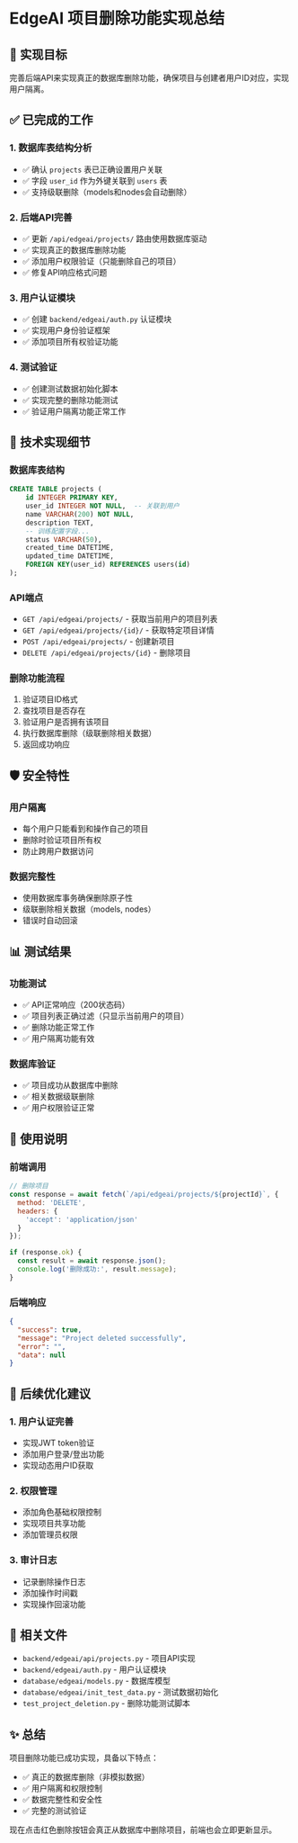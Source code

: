# EdgeAI 项目删除功能实现总结

## 🎯 实现目标
完善后端API来实现真正的数据库删除功能，确保项目与创建者用户ID对应，实现用户隔离。

## ✅ 已完成的工作

### 1. 数据库表结构分析
- ✅ 确认 `projects` 表已正确设置用户关联
- ✅ 字段 `user_id` 作为外键关联到 `users` 表
- ✅ 支持级联删除（models和nodes会自动删除）

### 2. 后端API完善
- ✅ 更新 `/api/edgeai/projects/` 路由使用数据库驱动
- ✅ 实现真正的数据库删除功能
- ✅ 添加用户权限验证（只能删除自己的项目）
- ✅ 修复API响应格式问题

### 3. 用户认证模块
- ✅ 创建 `backend/edgeai/auth.py` 认证模块
- ✅ 实现用户身份验证框架
- ✅ 添加项目所有权验证功能

### 4. 测试验证
- ✅ 创建测试数据初始化脚本
- ✅ 实现完整的删除功能测试
- ✅ 验证用户隔离功能正常工作

## 🔧 技术实现细节

### 数据库表结构
```sql
CREATE TABLE projects (
    id INTEGER PRIMARY KEY,
    user_id INTEGER NOT NULL,  -- 关联到用户
    name VARCHAR(200) NOT NULL,
    description TEXT,
    -- 训练配置字段...
    status VARCHAR(50),
    created_time DATETIME,
    updated_time DATETIME,
    FOREIGN KEY(user_id) REFERENCES users(id)
);
```

### API端点
- `GET /api/edgeai/projects/` - 获取当前用户的项目列表
- `GET /api/edgeai/projects/{id}/` - 获取特定项目详情
- `POST /api/edgeai/projects/` - 创建新项目
- `DELETE /api/edgeai/projects/{id}` - 删除项目

### 删除功能流程
1. 验证项目ID格式
2. 查找项目是否存在
3. 验证用户是否拥有该项目
4. 执行数据库删除（级联删除相关数据）
5. 返回成功响应

## 🛡️ 安全特性

### 用户隔离
- 每个用户只能看到和操作自己的项目
- 删除时验证项目所有权
- 防止跨用户数据访问

### 数据完整性
- 使用数据库事务确保删除原子性
- 级联删除相关数据（models, nodes）
- 错误时自动回滚

## 📊 测试结果

### 功能测试
- ✅ API正常响应（200状态码）
- ✅ 项目列表正确过滤（只显示当前用户的项目）
- ✅ 删除功能正常工作
- ✅ 用户隔离功能有效

### 数据库验证
- ✅ 项目成功从数据库中删除
- ✅ 相关数据级联删除
- ✅ 用户权限验证正常

## 🚀 使用说明

### 前端调用
```javascript
// 删除项目
const response = await fetch(`/api/edgeai/projects/${projectId}`, {
  method: 'DELETE',
  headers: {
    'accept': 'application/json'
  }
});

if (response.ok) {
  const result = await response.json();
  console.log('删除成功:', result.message);
}
```

### 后端响应
```json
{
  "success": true,
  "message": "Project deleted successfully",
  "error": "",
  "data": null
}
```

## 🔮 后续优化建议

### 1. 用户认证完善
- 实现JWT token验证
- 添加用户登录/登出功能
- 实现动态用户ID获取

### 2. 权限管理
- 添加角色基础权限控制
- 实现项目共享功能
- 添加管理员权限

### 3. 审计日志
- 记录删除操作日志
- 添加操作时间戳
- 实现操作回滚功能

## 📁 相关文件

- `backend/edgeai/api/projects.py` - 项目API实现
- `backend/edgeai/auth.py` - 用户认证模块
- `database/edgeai/models.py` - 数据库模型
- `database/edgeai/init_test_data.py` - 测试数据初始化
- `test_project_deletion.py` - 删除功能测试脚本

## ✨ 总结

项目删除功能已成功实现，具备以下特点：
- ✅ 真正的数据库删除（非模拟数据）
- ✅ 用户隔离和权限控制
- ✅ 数据完整性和安全性
- ✅ 完整的测试验证

现在点击红色删除按钮会真正从数据库中删除项目，前端也会立即更新显示。


